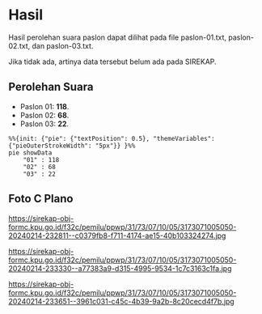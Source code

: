 # Hasil

Hasil perolehan suara paslon dapat dilihat pada file paslon-01.txt, paslon-02.txt, dan paslon-03.txt.

Jika tidak ada, artinya data tersebut belum ada pada SIREKAP.

## Perolehan Suara

 * Paslon 01: **118**.
 * Paslon 02: **68**.
 * Paslon 03: **22**.

```mermaid
%%{init: {"pie": {"textPosition": 0.5}, "themeVariables": {"pieOuterStrokeWidth": "5px"}} }%%
pie showData
    "01" : 118
    "02" : 68
    "03" : 22
```
## Foto C Plano

https://sirekap-obj-formc.kpu.go.id/f32c/pemilu/ppwp/31/73/07/10/05/3173071005050-20240214-232811--c0379fb8-f711-4174-ae15-40b103324274.jpg

https://sirekap-obj-formc.kpu.go.id/f32c/pemilu/ppwp/31/73/07/10/05/3173071005050-20240214-233330--a77383a9-d315-4995-9534-1c7c3163c1fa.jpg

https://sirekap-obj-formc.kpu.go.id/f32c/pemilu/ppwp/31/73/07/10/05/3173071005050-20240214-233651--3961c031-c45c-4b39-9a2b-8c20cecd4f7b.jpg
